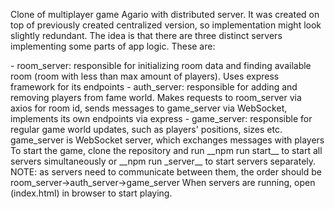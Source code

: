 <p>Clone of multiplayer game Agario with distributed server. It was created on top of previously created centralized version, so implementation might look slightly redundant.
The idea is that there are three distinct servers implementing some parts of app logic. These are:</p>
<list>
    - room_server: responsible for initializing room data and finding available room (room with less than max amount of players). Uses express framework for its endpoints
    - auth_server: responsible for adding and removing players from fame world. Makes requests to room_server via axios for room id, sends messages to game_server via WebSocket, implements its own endpoints via express
    - game_server: responsible for regular game world updates, such as players' positions, sizes etc. game_server is WebSocket server, which exchanges messages with players
</list>
To start the game, clone the repository and run __npm run start__ to start all servers simultaneously or __npm run <game/room/auth>_server__ to start servers separately.
NOTE: as servers need to communicate between them, the order should be room_server->auth_server->game_server
When servers are running, open (index.html) in browser to start playing.